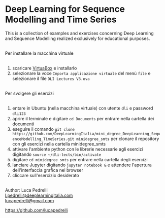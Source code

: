 # Deep Learning for Sequence Modelling and Time Series
This is a collection of examples and exercises concerning Deep Learning and Sequence Modelling realized exclusively for educational purposes.
<br><br>

Per installare la macchina virtuale
<br><br>
1. scaricare [VirtuaBox](https://www.virtualbox.org/wiki/Downloads) e installarlo
2. selezionare la voce `Importa applicazione virtuale` del menù `file` e selezionare il file `DLI Lectures V3.ova`
<br><br>

Per svolgere gli esercizi
<br><br>
1. entare in Ubuntu (nella macchina virtuale) con utente `dli` e password `dli123`
2. aprire il terminale e digitare `cd Documents` per entrare nella cartella dei documenti
3. eseguire il comando `git clone https://github.com/DeepLearningItalia/mini_degree_DeepLearning_SequenceModelling_TimeSeries.git minidegree_smts` per clonare il repository con gli esercizi nella cartella minidegree_smts
4. attivare l'ambiente python con le librerie necessarie agli esercizi digitando `source ~/dli-lects/bin/activate`
5. digitare `cd minidegree_smts` per entrare nella cartella degli esercizi
6. lanciare Jupyter digitando `jupyter notebook &` e attendere l'apertura dell'interfaccia grafica nel browser
7. cliccare sull'esercizio desiderato
<br><br>

Author: Luca Pedrelli <br>
l.pedrelli@deeplearningitalia.com <br>
lucapedrelli@gmail.com <br>

https://github.com/lucapedrelli
